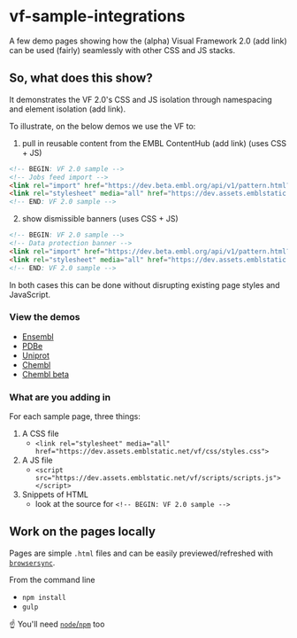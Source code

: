 # vf-sample-integrations

A few demo pages showing how the (alpha) Visual Framework 2.0  (add link) can be used (fairly) seamlessly with other CSS and JS stacks.

## So, what does this show?

It demonstrates the VF 2.0's CSS and JS isolation through namespacing and element isolation (add link).

To illustrate, on the below demos we use the VF to:

1. pull in reusable content from the EMBL ContentHub (add link) (uses CSS + JS)

```html
<!-- BEGIN: VF 2.0 sample -->
<!-- Jobs feed import -->
<link rel="import" href="https://dev.beta.embl.org/api/v1/pattern.html?pattern=vf-jobs-snippet&filter-content-type=jobs&filter-field-contains[field_jobs_description]=protein&filter-field-date-after[field_jobs_expiration]=today&limit=3&amp;source=contenthub" data-target="self" data-embl-js-content-hub-loader="">
<link rel="stylesheet" media="all" href="https://dev.assets.emblstatic.net/vf/components/raw/vf-summary/vf-summary.css">
<!-- END: VF 2.0 sample -->
```

2. show dismissible banners (uses CSS + JS)

```html
<!-- BEGIN: VF 2.0 sample -->
<!-- Data protection banner -->
<link rel="import" href="https://dev.beta.embl.org/api/v1/pattern.html?filter-content-type=article&filter-id=581&pattern=node-body&amp;source=contenthub" data-target="self" data-embl-js-content-hub-loader>
<link rel="stylesheet" media="all" href="https://dev.assets.emblstatic.net/vf/components/raw/vf-banner/vf-banner.css">
<!-- END: VF 2.0 sample -->
```

In both cases this can be done without disrupting existing page styles and JavaScript.

### View the demos

- [Ensembl](samples/ensembl.html)
- [PDBe](samples/pdbe.html)
- [Uniprot](samples/uniprot.html)
- [Chembl](samples/chembl.html)
- [Chembl beta](samples/chembl-beta.html)

### What are you adding in

For each sample page, three things:

1. A CSS file
    - `<link rel="stylesheet" media="all" href="https://dev.assets.emblstatic.net/vf/css/styles.css">`
1. A JS file
    - `<script src="https://dev.assets.emblstatic.net/vf/scripts/scripts.js"></script>`
1. Snippets of HTML
    - look at the source for `<!-- BEGIN: VF 2.0 sample -->`

## Work on the pages locally

Pages are simple `.html` files and can be easily previewed/refreshed with
[`browsersync`](https://browsersync.io/).

From the command line
- `npm install`
- `gulp`

☝ You'll need [`node`/`npm`](https://nodejs.org/en/) too
